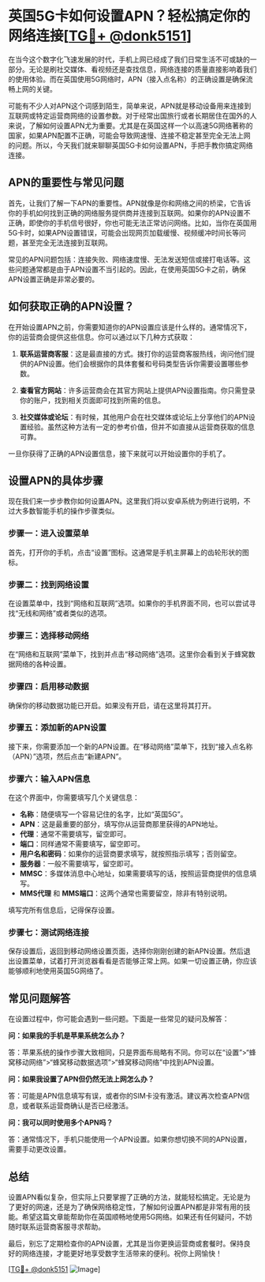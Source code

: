 # 英国5G卡如何设置APN？轻松搞定你的网络连接[[TG💪+ @donk5151](https://t.me/s/donk5151)]

在当今这个数字化飞速发展的时代，手机上网已经成了我们日常生活不可或缺的一部分。无论是刷社交媒体、看视频还是查找信息，网络连接的质量直接影响着我们的使用体验。而在英国使用5G网络时，APN（接入点名称）的正确设置是确保流畅上网的关键。

可能有不少人对APN这个词感到陌生，简单来说，APN就是移动设备用来连接到互联网或特定运营商网络的设置参数。对于经常出国旅行或者长期居住在国外的人来说，了解如何设置APN尤为重要。尤其是在英国这样一个以高速5G网络著称的国家，如果APN配置不正确，可能会导致网速慢、连接不稳定甚至完全无法上网的问题。所以，今天我们就来聊聊英国5G卡如何设置APN，手把手教你搞定网络连接。

## APN的重要性与常见问题

首先，让我们了解一下APN的重要性。APN就像是你和网络之间的桥梁，它告诉你的手机如何找到正确的网络服务提供商并连接到互联网。如果你的APN设置不正确，即使你的手机信号很好，你也可能无法正常访问网络。比如，当你在英国用5G卡时，如果APN设置错误，可能会出现网页加载缓慢、视频缓冲时间长等问题，甚至完全无法连接到互联网。

常见的APN问题包括：连接失败、网络速度慢、无法发送短信或接打电话等。这些问题通常都是由于APN设置不当引起的。因此，在使用英国5G卡之前，确保APN设置正确是非常必要的。

## 如何获取正确的APN设置？

在开始设置APN之前，你需要知道你的APN设置应该是什么样的。通常情况下，你的运营商会提供这些信息。你可以通过以下几种方式获取：

1. **联系运营商客服**：这是最直接的方式。拨打你的运营商客服热线，询问他们提供的APN设置。他们会根据你的具体套餐和号码类型告诉你需要设置哪些参数。

2. **查看官方网站**：许多运营商会在其官方网站上提供APN设置指南。你只需登录你的账户，找到相关页面即可找到所需的信息。

3. **社交媒体或论坛**：有时候，其他用户会在社交媒体或论坛上分享他们的APN设置经验。虽然这种方法有一定的参考价值，但并不如直接从运营商获取的信息可靠。

一旦你获得了正确的APN设置信息，接下来就可以开始设置你的手机了。

## 设置APN的具体步骤

现在我们来一步步教你如何设置APN。这里我们将以安卓系统为例进行说明，不过大多数智能手机的操作步骤类似。

### 步骤一：进入设置菜单

首先，打开你的手机，点击“设置”图标。这通常是手机主屏幕上的齿轮形状的图标。

### 步骤二：找到网络设置

在设置菜单中，找到“网络和互联网”选项。如果你的手机界面不同，也可以尝试寻找“无线和网络”或者类似的选项。

### 步骤三：选择移动网络

在“网络和互联网”菜单下，找到并点击“移动网络”选项。这里你会看到关于蜂窝数据网络的各种设置。

### 步骤四：启用移动数据

确保你的移动数据功能已开启。如果没有开启，请在这里将其打开。

### 步骤五：添加新的APN设置

接下来，你需要添加一个新的APN设置。在“移动网络”菜单下，找到“接入点名称（APN）”选项，然后点击“新建APN”。

### 步骤六：输入APN信息

在这个界面中，你需要填写几个关键信息：

- **名称**：随便填写一个容易记住的名字，比如“英国5G”。
- **APN**：这是最重要的部分，填写你从运营商那里获得的APN地址。
- **代理**：通常不需要填写，留空即可。
- **端口**：同样通常不需要填写，留空即可。
- **用户名和密码**：如果你的运营商要求填写，就按照指示填写；否则留空。
- **服务器**：一般不需要填写，留空即可。
- **MMSC**：多媒体消息中心地址，如果需要填写的话，按照运营商提供的信息填写。
- **MMS代理** 和 **MMS端口**：这两个通常也需要留空，除非有特别说明。

填写完所有信息后，记得保存设置。

### 步骤七：测试网络连接

保存设置后，返回到移动网络设置页面，选择你刚刚创建的新APN设置。然后退出设置菜单，试着打开浏览器看看是否能够正常上网。如果一切设置正确，你应该能够顺利地使用英国5G网络了。

## 常见问题解答

在设置过程中，你可能会遇到一些问题。下面是一些常见的疑问及解答：

**问：如果我的手机是苹果系统怎么办？**

答：苹果系统的操作步骤大致相同，只是界面布局略有不同。你可以在“设置”>“蜂窝移动网络”>“蜂窝移动数据选项”>“蜂窝移动网络”中找到APN设置。

**问：如果我设置了APN但仍然无法上网怎么办？**

答：可能是APN信息填写有误，或者你的SIM卡没有激活。建议再次检查APN信息，或者联系运营商确认是否已经激活。

**问：我可以同时使用多个APN吗？**

答：通常情况下，手机只能使用一个APN设置。如果你想切换不同的APN设置，需要手动更改设置。

## 总结

设置APN看似复杂，但实际上只要掌握了正确的方法，就能轻松搞定。无论是为了更好的网速，还是为了确保网络稳定性，了解如何设置APN都是非常有用的技能。希望这篇文章能帮助你在英国顺畅地使用5G网络。如果还有任何疑问，不妨随时联系运营商客服寻求帮助。

最后，别忘了定期检查你的APN设置，尤其是当你更换运营商或套餐时。保持良好的网络连接，才能更好地享受数字生活带来的便利。祝你上网愉快！

[[TG💪+ @donk5151](https://t.me/s/donk5151) ![Image](https://i.postimg.cc/rwNCRYN7/Snipaste-2025-04-30-17-27-05.png)]